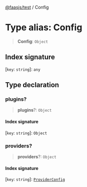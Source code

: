 [@faasjs/test](../README.md) / Config

# Type alias: Config

> **Config**: `Object`

## Index signature

 \[`key`: `string`\]: `any`

## Type declaration

### plugins?

> **plugins**?: `Object`

#### Index signature

 \[`key`: `string`\]: `Object`

### providers?

> **providers**?: `Object`

#### Index signature

 \[`key`: `string`\]: [`ProviderConfig`](ProviderConfig.md)
